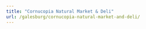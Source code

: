 ```yaml
---
title: "Cornucopia Natural Market & Deli"
url: /galesburg/cornucopia-natural-market-and-deli/
---
```

